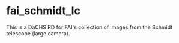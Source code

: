# fai_schmidt_lc
This is a DaCHS RD for FAI's collection of images from the Schmidt telescope (large camera).
